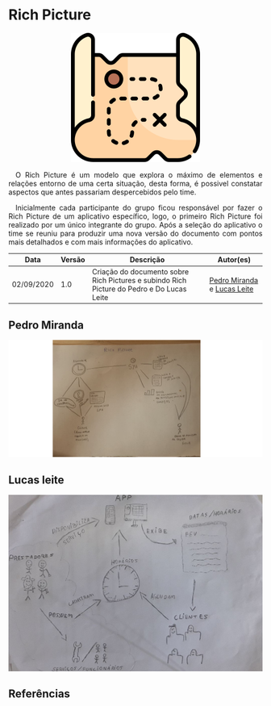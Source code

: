 # Rich Picture
<center><img src="../assets/richpictures/map.png"></center>

<p align="justify">&emsp;O Rich Picture é um modelo que explora o máximo de elementos e relações entorno de uma certa situação, desta forma, é possivel constatar aspectos que antes passariam despercebidos pelo time.</p>

<p align="justify">&emsp;Inicialmente cada participante do grupo ficou responsável por fazer o Rich Picture de um aplicativo específico, logo, o primeiro Rich Picture foi realizado por um único integrante do grupo. Após a seleção do aplicativo o time se reuniu para produzir uma nova versão do documento com pontos mais detalhados e com mais informações do aplicativo.</p>


<table>
    <thead>
        <th>Data</th>
        <th>Versão</th>
        <th>Descrição</th>
        <th>Autor(es)</th>
    </thead>
    <tbody>
        <td>02/09/2020</td>
        <td>1.0</td>
        <td>Criação do documento sobre Rich Pictures e subindo Rich Picture do Pedro e Do Lucas Leite</td>
        <td>
        <a href="https://github.com/pedroMiranda7410">Pedro Miranda</a> e <a href="https://github.com/lucasqmc">Lucas Leite</a>
        </td>
    </tbody>
</table>

## Pedro Miranda

![Richpicture](../assets/richpictures/pedro_richpicture.png)

## Lucas leite

![Richpicture](../assets/richpictures/indio_richpicture.jpeg)


## Referências
